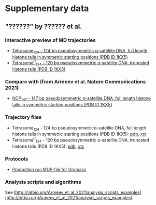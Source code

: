 # Supplementary data
## "??????" by ?????? et al.

### Interactive preview of MD trajectories
- [Tetrasome<sub>124</sub> - 124 bp pseudosymmetric α-satellite DNA, full length histone tails in symmetric starting positions (PDB ID 1KX5)](Tetrasome124_trj_preview) 
- [Tetrasome<sup><i>tt</i></sup><sub>124</sub> - 120 bp pseudosymmetric α-satellite DNA, truncated histone tails (PDB ID 1KX5)](Tetrasome120_ntm_trj_preview) 

### Compare with (from Armeev et al. Nature Communications 2021)
- [NCP<sub>147</sub> - 147 bp pseudosymmetric α-satellite DNA, full length histone tails in symmetric starting positions (PDB ID 1KX5)](../Armeev_et_al_2021/NCP147_trj_preview) 



### Trajectory files
- Tetrasome<sub>124</sub> - 124 bp pseudosymmetricα-satellite DNA, full length histone tails in symmetric starting positions (PDB ID 1KX5): [pdb](trj/1kx5_tetrasome_124_tails_for_web.pdb), [xtc](trj/1kx5_tetrasome_124_tails_for_web.xtc)
- Tetrasome<sup><i>tt</i></sup><sub>124</sub> - 120 bp pseudosymmetric α-satellite DNA, truncated histone tails  (PDB ID 1KX5): [pdb](trj/h3-h4_2_tm_120DNA_for_web.pdb), [xtc](trj/h3-h4_2_tm_120DNA_for_web.xtc)

### Protocols
- [Production run MDP-file for Gromacs](MD_production_protocol.mdp)

### Analysis scripts and algorithms
See [http://intbio.org/Armeev_et_al_2021/analysis_scripts_examples](http://intbio.org/Armeev_et_al_2021/analysis_scripts_examples)

